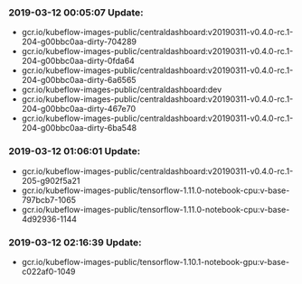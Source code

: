 ### 2019-03-12 00:05:07 Update:

- gcr.io/kubeflow-images-public/centraldashboard:v20190311-v0.4.0-rc.1-204-g00bbc0aa-dirty-704289
- gcr.io/kubeflow-images-public/centraldashboard:v20190311-v0.4.0-rc.1-204-g00bbc0aa-dirty-0fda64
- gcr.io/kubeflow-images-public/centraldashboard:v20190311-v0.4.0-rc.1-204-g00bbc0aa-dirty-6a6565
- gcr.io/kubeflow-images-public/centraldashboard:dev
- gcr.io/kubeflow-images-public/centraldashboard:v20190311-v0.4.0-rc.1-204-g00bbc0aa-dirty-467e70
- gcr.io/kubeflow-images-public/centraldashboard:v20190311-v0.4.0-rc.1-204-g00bbc0aa-dirty-6ba548
### 2019-03-12 01:06:01 Update:

- gcr.io/kubeflow-images-public/centraldashboard:v20190311-v0.4.0-rc.1-205-g902f5a21
- gcr.io/kubeflow-images-public/tensorflow-1.11.0-notebook-cpu:v-base-797bcb7-1065
- gcr.io/kubeflow-images-public/tensorflow-1.11.0-notebook-cpu:v-base-4d92936-1144
### 2019-03-12 02:16:39 Update:

- gcr.io/kubeflow-images-public/tensorflow-1.10.1-notebook-gpu:v-base-c022af0-1049
